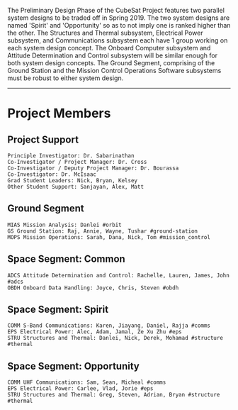 The Preliminary Design Phase of the CubeSat Project features two parallel system designs to be traded off in Spring 2019. The two system designs are named 'Spirit' and 'Opportunity' so as to not imply one is ranked higher than the other. The Structures and Thermal subsystem, Electrical Power subsystem, and Communications subsystem each have 1 group working on each system design concept. The Onboard Computer subsystem and Attitude Determination and Control subsystem will be similar enough for both system design concepts. The Ground Segment, comprising of the Ground Station and the Mission Control Operations Software subsystems must be robust to either system design.

***
# Project Members

## Project Support
    Principle Investigator: Dr. Sabarinathan
    Co-Investigator / Project Manager: Dr. Cross
    Co-Investigator / Deputy Project Manager: Dr. Bourassa
    Co-Investigator: Dr. McIsaac
    Grad Student Leaders: Nick, Bryan, Kelsey
    Other Student Support: Sanjayan, Alex, Matt

## Ground Segment
    MIAS Mission Analysis: Danlei #orbit
    GS Ground Station: Raj, Annie, Wayne, Tushar #ground-station
    MOPS Mission Operations: Sarah, Dana, Nick, Tom #mission_control

## Space Segment: Common
    ADCS Attitude Determination and Control: Rachelle, Lauren, James, John #adcs
    OBDH Onboard Data Handling: Joyce, Chris, Steven #obdh

## Space Segment: Spirit
    COMM S-Band Communications: Karen, Jiayang, Daniel, Rajja #comms
    EPS Electrical Power: Alec, Adam, Jamal, Ze Xu Zhu #eps
    STRU Structures and Thermal: Danlei, Nick, Derek, Mohamad #structure #thermal

## Space Segment: Opportunity
    COMM UHF Communications: Sam, Sean, Micheal #comms
    EPS Electrical Power: Carlee, Vlad, Jorie #eps
    STRU Structures and Thermal: Greg, Steven, Adrian, Bryan #structure #thermal


    

